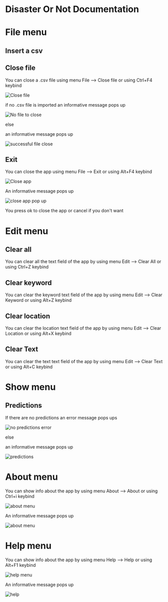 # Disaster Or Not Documentation

# File menu

## Insert a csv


## Close file


You can close a .csv file using menu File --> Close file or using Ctrl+F4 keybind


<p><img src = "doc images/File menu/close file.png" title="Close file"/> </p>

if no .csv file is imported an informative message pops up

<p><img src = "doc images/File menu/no csv file.png" title="No file to close"/> </p>

else

an informative message pops up

<p><img src ="doc images/File menu/successful file close.png" title="successful file close"/> </p>


## Exit


You can close the app using menu File --> Exit or using Alt+F4 keybind

<p><img src = "doc images/File menu/close app.png" title="Close app">

An informative message pops up

<p><img src ="doc images/File menu/close app pop up.png" title="close app pop up"/> </p>

You press ok to close the app or cancel if you don't want

# Edit menu

## Clear all

You can clear all the text field of the app by using menu Edit --> Clear All or using Ctrl+Z keybind

## Clear keyword

You can clear the keyword text field of the app by using menu Edit --> Clear Keyword or using Alt+Z keybind

## Clear location

You can clear the location text field of the app by using menu Edit --> Clear Location or using Alt+X keybind

## Clear Text

You can clear the text text field of the app by using menu Edit --> Clear Text or using Alt+C keybind

# Show menu

## Predictions

If there are no predictions an error message pops ups

<p><img src ="doc images/Show menu/no predictions.png" title="no predictions error"/> </p>

else

an informative message pops up


<p><img src ="doc images/Show menu/predictions.png" title="predictions"/> </p>


# About menu

You can show info about the app by using menu About --> About or using Ctrl+i keybind

<p><img src="doc images/About menu/about menu.png" title="about menu"/></p>

An informative message pops up

<p><img src="doc images/About menu/about.png" title="about menu"/></p> 


# Help menu

You can show info about the app by using menu Help --> Help or using Alt+F1 keybind

<p><img src="doc images/Help menu/help menu.png" title="help menu"/></p>

An informative message pops up

<p><img src="doc images/Help menu/help.png" title="help"/></p> 